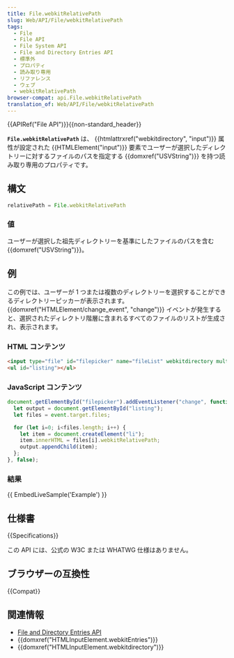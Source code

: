 ```yaml
---
title: File.webkitRelativePath
slug: Web/API/File/webkitRelativePath
tags:
  - File
  - File API
  - File System API
  - File and Directory Entries API
  - 標準外
  - プロパティ
  - 読み取り専用
  - リファレンス
  - ウェブ
  - webkitRelativePath
browser-compat: api.File.webkitRelativePath
translation_of: Web/API/File/webkitRelativePath
---
```

{{APIRef("File API")}}{{non-standard_header}}

**`File.webkitRelativePath`** は、 {{htmlattrxref("webkitdirectory", "input")}} 属性が設定された {{HTMLElement("input")}} 要素でユーザーが選択したディレクトリーに対するファイルのパスを指定する {{domxref("USVString")}} を持つ読み取り専用のプロパティです。

## 構文

```js
relativePath = File.webkitRelativePath
```

### 値

ユーザーが選択した祖先ディレクトリーを基準にしたファイルのパスを含む {{domxref("USVString")}}。

## 例

この例では、ユーザーが 1 つまたは複数のディレクトリーを選択することができるディレクトリーピッカーが表示されます。 {{domxref("HTMLElement/change_event", "change")}} イベントが発生すると、選択されたディレクトリ階層に含まれるすべてのファイルのリストが生成され、表示されます。

### HTML コンテンツ

```html
<input type="file" id="filepicker" name="fileList" webkitdirectory multiple />
<ul id="listing"></ul>
```

### JavaScript コンテンツ

```js
document.getElementById("filepicker").addEventListener("change", function(event) {
  let output = document.getElementById("listing");
  let files = event.target.files;

  for (let i=0; i<files.length; i++) {
    let item = document.createElement("li");
    item.innerHTML = files[i].webkitRelativePath;
    output.appendChild(item);
  };
}, false);
```

### 結果

{{ EmbedLiveSample('Example') }}

## 仕様書

{{Specifications}}

この API には、公式の W3C または WHATWG 仕様はありません。

## ブラウザーの互換性

{{Compat}}

## 関連情報

- [File and Directory Entries API](/ja/docs/Web/API/File_and_Directory_Entries_API)
- {{domxref("HTMLInputElement.webkitEntries")}}
- {{domxref("HTMLInputElement.webkitdirectory")}}
